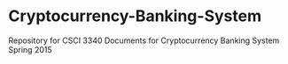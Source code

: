 # Cryptocurrency-Banking-System
Repository for CSCI 3340 Documents for Cryptocurrency Banking System Spring 2015
